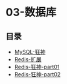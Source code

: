 #  03-数据库

## 目录

  * [MySQL-狂神](/study/Java后端/03-数据库/MySQL-狂神)
  * [Redis-扩展](/study/Java后端/03-数据库/Redis-扩展)
  * [Redis-狂神-part01](/study/Java后端/03-数据库/Redis-狂神-part01)
  * [Redis-狂神-part02](/study/Java后端/03-数据库/Redis-狂神-part02)